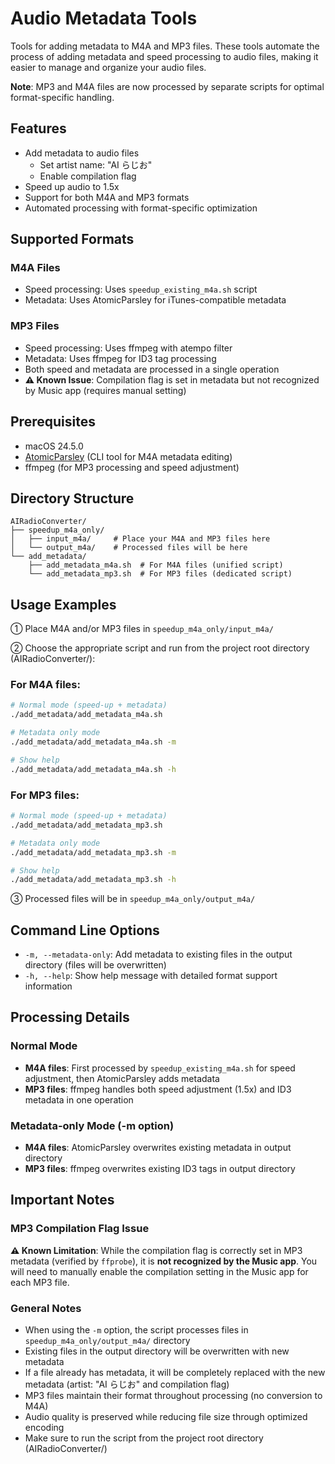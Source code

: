 # Audio Metadata Tools

Tools for adding metadata to M4A and MP3 files. These tools automate the process of adding metadata and speed processing to audio files, making it easier to manage and organize your audio files.

**Note**: MP3 and M4A files are now processed by separate scripts for optimal format-specific handling.

## Features

- Add metadata to audio files
  - Set artist name: "AI らじお"
  - Enable compilation flag
- Speed up audio to 1.5x
- Support for both M4A and MP3 formats
- Automated processing with format-specific optimization

## Supported Formats

### M4A Files

- Speed processing: Uses `speedup_existing_m4a.sh` script
- Metadata: Uses AtomicParsley for iTunes-compatible metadata

### MP3 Files

- Speed processing: Uses ffmpeg with atempo filter
- Metadata: Uses ffmpeg for ID3 tag processing
- Both speed and metadata are processed in a single operation
- **⚠️ Known Issue**: Compilation flag is set in metadata but not recognized by Music app (requires manual setting)

## Prerequisites

- macOS 24.5.0
- [AtomicParsley](https://github.com/wez/atomicparsley) (CLI tool for M4A metadata editing)
- ffmpeg (for MP3 processing and speed adjustment)

## Directory Structure

```text
AIRadioConverter/
├── speedup_m4a_only/
│   ├── input_m4a/     # Place your M4A and MP3 files here
│   └── output_m4a/    # Processed files will be here
└── add_metadata/
    ├── add_metadata_m4a.sh  # For M4A files (unified script)
    └── add_metadata_mp3.sh  # For MP3 files (dedicated script)
```

## Usage Examples

① Place M4A and/or MP3 files in `speedup_m4a_only/input_m4a/`

② Choose the appropriate script and run from the project root directory (AIRadioConverter/):

### For M4A files:

```bash
# Normal mode (speed-up + metadata)
./add_metadata/add_metadata_m4a.sh

# Metadata only mode
./add_metadata/add_metadata_m4a.sh -m

# Show help
./add_metadata/add_metadata_m4a.sh -h
```

### For MP3 files:

```bash
# Normal mode (speed-up + metadata)
./add_metadata/add_metadata_mp3.sh

# Metadata only mode
./add_metadata/add_metadata_mp3.sh -m

# Show help
./add_metadata/add_metadata_mp3.sh -h
```

③ Processed files will be in `speedup_m4a_only/output_m4a/`

## Command Line Options

- `-m, --metadata-only`: Add metadata to existing files in the output directory (files will be overwritten)
- `-h, --help`: Show help message with detailed format support information

## Processing Details

### Normal Mode

- **M4A files**: First processed by `speedup_existing_m4a.sh` for speed adjustment, then AtomicParsley adds metadata
- **MP3 files**: ffmpeg handles both speed adjustment (1.5x) and ID3 metadata in one operation

### Metadata-only Mode (-m option)

- **M4A files**: AtomicParsley overwrites existing metadata in output directory
- **MP3 files**: ffmpeg overwrites existing ID3 tags in output directory

## Important Notes

### MP3 Compilation Flag Issue

**⚠️ Known Limitation**: While the compilation flag is correctly set in MP3 metadata (verified by `ffprobe`), it is **not recognized by the Music app**. You will need to manually enable the compilation setting in the Music app for each MP3 file.

### General Notes

- When using the `-m` option, the script processes files in `speedup_m4a_only/output_m4a/` directory
- Existing files in the output directory will be overwritten with new metadata
- If a file already has metadata, it will be completely replaced with the new metadata (artist: "AI らじお" and compilation flag)
- MP3 files maintain their format throughout processing (no conversion to M4A)
- Audio quality is preserved while reducing file size through optimized encoding
- Make sure to run the script from the project root directory (AIRadioConverter/)

